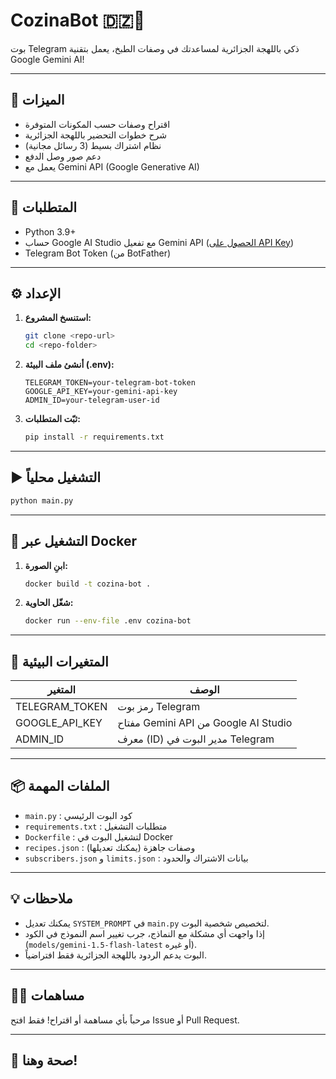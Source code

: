 # CozinaBot 🇩🇿🍳

بوت Telegram ذكي باللهجة الجزائرية لمساعدتك في وصفات الطبخ، يعمل بتقنية Google Gemini AI!

---

## 🚀 الميزات
- اقتراح وصفات حسب المكونات المتوفرة
- شرح خطوات التحضير باللهجة الجزائرية
- نظام اشتراك بسيط (3 رسائل مجانية)
- دعم صور وصل الدفع
- يعمل مع Gemini API (Google Generative AI)

---

## 🧰 المتطلبات
- Python 3.9+
- حساب Google AI Studio مع تفعيل Gemini API ([الحصول على API Key](https://aistudio.google.com/app/apikey))
- Telegram Bot Token (من BotFather)

---

## ⚙️ الإعداد

1. **استنسخ المشروع:**
   ```bash
   git clone <repo-url>
   cd <repo-folder>
   ```

2. **أنشئ ملف البيئة (.env):**
   ```env
   TELEGRAM_TOKEN=your-telegram-bot-token
   GOOGLE_API_KEY=your-gemini-api-key
   ADMIN_ID=your-telegram-user-id
   ```

3. **ثبّت المتطلبات:**
   ```bash
   pip install -r requirements.txt
   ```

---

## ▶️ التشغيل محلياً

```bash
python main.py
```

---

## 🐳 التشغيل عبر Docker

1. **ابنِ الصورة:**
   ```bash
   docker build -t cozina-bot .
   ```
2. **شغّل الحاوية:**
   ```bash
   docker run --env-file .env cozina-bot
   ```

---

## 📝 المتغيرات البيئية
| المتغير           | الوصف                                      |
|-------------------|---------------------------------------------|
| TELEGRAM_TOKEN    | رمز بوت Telegram                            |
| GOOGLE_API_KEY    | مفتاح Gemini API من Google AI Studio        |
| ADMIN_ID          | معرف (ID) مدير البوت في Telegram            |

---

## 📦 الملفات المهمة
- `main.py` : كود البوت الرئيسي
- `requirements.txt` : متطلبات التشغيل
- `Dockerfile` : لتشغيل البوت في Docker
- `recipes.json` : وصفات جاهزة (يمكنك تعديلها)
- `subscribers.json` و `limits.json` : بيانات الاشتراك والحدود

---

## 💡 ملاحظات
- يمكنك تعديل `SYSTEM_PROMPT` في `main.py` لتخصيص شخصية البوت.
- إذا واجهت أي مشكلة مع النماذج، جرب تغيير اسم النموذج في الكود (`models/gemini-1.5-flash-latest` أو غيره).
- البوت يدعم الردود باللهجة الجزائرية فقط افتراضياً.

---

## 🧑‍💻 مساهمات
مرحباً بأي مساهمة أو اقتراح! فقط افتح Issue أو Pull Request.

---

## 🥘 صحة وهنا! 